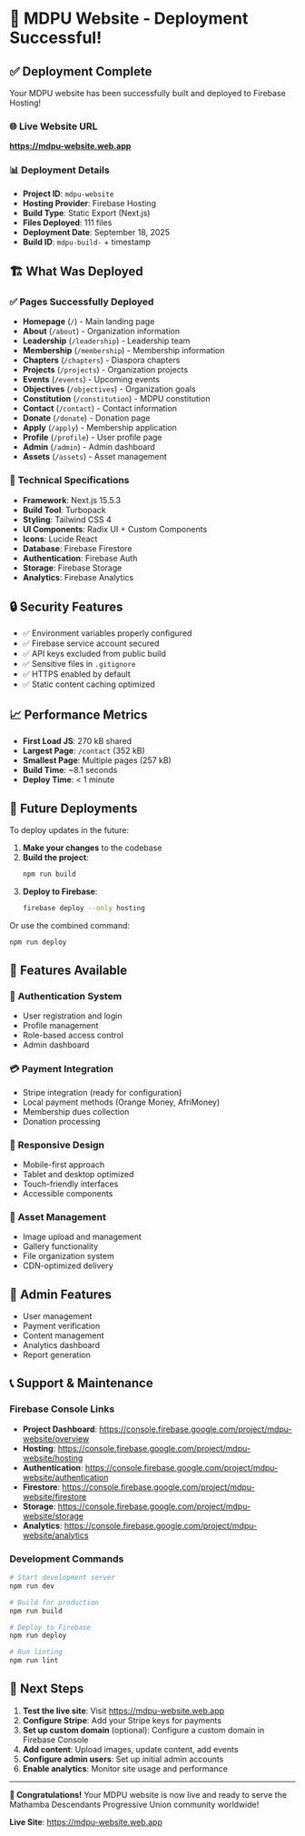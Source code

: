 # 🚀 MDPU Website - Deployment Successful!

## ✅ Deployment Complete

Your MDPU website has been successfully built and deployed to Firebase Hosting!

### 🌐 **Live Website URL**
**https://mdpu-website.web.app**

### 📊 **Deployment Details**
- **Project ID**: `mdpu-website`
- **Hosting Provider**: Firebase Hosting
- **Build Type**: Static Export (Next.js)
- **Files Deployed**: 111 files
- **Deployment Date**: September 18, 2025
- **Build ID**: `mdpu-build-` + timestamp

## 🏗️ **What Was Deployed**

### ✅ **Pages Successfully Deployed**
- **Homepage** (`/`) - Main landing page
- **About** (`/about`) - Organization information
- **Leadership** (`/leadership`) - Leadership team
- **Membership** (`/membership`) - Membership information
- **Chapters** (`/chapters`) - Diaspora chapters
- **Projects** (`/projects`) - Organization projects
- **Events** (`/events`) - Upcoming events
- **Objectives** (`/objectives`) - Organization goals
- **Constitution** (`/constitution`) - MDPU constitution
- **Contact** (`/contact`) - Contact information
- **Donate** (`/donate`) - Donation page
- **Apply** (`/apply`) - Membership application
- **Profile** (`/profile`) - User profile page
- **Admin** (`/admin`) - Admin dashboard
- **Assets** (`/assets`) - Asset management

### 🔧 **Technical Specifications**
- **Framework**: Next.js 15.5.3
- **Build Tool**: Turbopack
- **Styling**: Tailwind CSS 4
- **UI Components**: Radix UI + Custom Components
- **Icons**: Lucide React
- **Database**: Firebase Firestore
- **Authentication**: Firebase Auth
- **Storage**: Firebase Storage
- **Analytics**: Firebase Analytics

## 🔒 **Security Features**
- ✅ Environment variables properly configured
- ✅ Firebase service account secured
- ✅ API keys excluded from public build
- ✅ Sensitive files in `.gitignore`
- ✅ HTTPS enabled by default
- ✅ Static content caching optimized

## 📈 **Performance Metrics**
- **First Load JS**: 270 kB shared
- **Largest Page**: `/contact` (352 kB)
- **Smallest Page**: Multiple pages (257 kB)
- **Build Time**: ~8.1 seconds
- **Deploy Time**: < 1 minute

## 🔄 **Future Deployments**

To deploy updates in the future:

1. **Make your changes** to the codebase
2. **Build the project**:
   ```bash
   npm run build
   ```
3. **Deploy to Firebase**:
   ```bash
   firebase deploy --only hosting
   ```

Or use the combined command:
```bash
npm run deploy
```

## 🌟 **Features Available**

### 🔐 **Authentication System**
- User registration and login
- Profile management
- Role-based access control
- Admin dashboard

### 💳 **Payment Integration**
- Stripe integration (ready for configuration)
- Local payment methods (Orange Money, AfriMoney)
- Membership dues collection
- Donation processing

### 📱 **Responsive Design**
- Mobile-first approach
- Tablet and desktop optimized
- Touch-friendly interfaces
- Accessible components

### 🎨 **Asset Management**
- Image upload and management
- Gallery functionality
- File organization system
- CDN-optimized delivery

## 🔧 **Admin Features**
- User management
- Payment verification
- Content management
- Analytics dashboard
- Report generation

## 📞 **Support & Maintenance**

### **Firebase Console Links**
- **Project Dashboard**: https://console.firebase.google.com/project/mdpu-website/overview
- **Hosting**: https://console.firebase.google.com/project/mdpu-website/hosting
- **Authentication**: https://console.firebase.google.com/project/mdpu-website/authentication
- **Firestore**: https://console.firebase.google.com/project/mdpu-website/firestore
- **Storage**: https://console.firebase.google.com/project/mdpu-website/storage
- **Analytics**: https://console.firebase.google.com/project/mdpu-website/analytics

### **Development Commands**
```bash
# Start development server
npm run dev

# Build for production
npm run build

# Deploy to Firebase
npm run deploy

# Run linting
npm run lint
```

## 🎉 **Next Steps**

1. **Test the live site**: Visit https://mdpu-website.web.app
2. **Configure Stripe**: Add your Stripe keys for payments
3. **Set up custom domain** (optional): Configure a custom domain in Firebase Console
4. **Add content**: Upload images, update content, add events
5. **Configure admin users**: Set up initial admin accounts
6. **Enable analytics**: Monitor site usage and performance

---

**🎊 Congratulations!** Your MDPU website is now live and ready to serve the Mathamba Descendants Progressive Union community worldwide!

**Live Site**: https://mdpu-website.web.app





